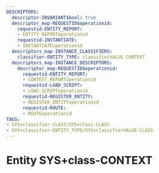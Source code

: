 ```yaml
---
DESCRIPTORS:
  descriptor-INVARIANT$bool: true
  descriptor_map-REQUESTID$operationid:
    requestid-ENTITY_REPORT:
    - ENTITY_REPORToperationid
    requestid-INSTANTIATE:
    - INSTANTIATEoperationid
  descriptors_map-INSTANCE_CLASSIFIERS:
    classifier-ENTITY_TYPE: classifierVALUE-CONTEXT
  descriptors_map-INSTANCE_DESCRIPTORS:
    descriptor_map-REQUESTID$operationid:
      requestid-ENTITY_REPORT:
      - CONTEXT_REPORToperationid
      requestid-LOAD_SCRIPT:
      - LOAD_SCRIPToperationid
      requestid-REGISTER_ENTITY:
      - REGISTER_ENTITYoperationid
      requestid-ROUTE:
      - ROUTEoperationid
TAGS:
- SYS+classifier-CLASS/SYS+class-CLASS
- SYS+classifier-ENTITY_TYPE/SYS+classifierVALUE-CLASS
---
```

# Entity SYS+class-CONTEXT

